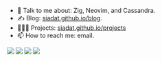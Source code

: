 - 💬 Talk to me about: Zig, Neovim, and Cassandra.
- ✍️ Blog: [siadat.github.io/blog](https://siadat.github.io/blog/index.html).
- 👨🏻‍💻 Projects: [siadat.github.io/projects](https://siadat.github.io/projects)
- 📫 How to reach me: email.

<a href="http://siadat.github.io/projects"><img src="https://i.imgur.com/E6SPSNUs.png"></a>
<a href="http://siadat.github.io/projects"><img src="https://i.imgur.com/mbQbFcTs.png"></a>
<a href="http://siadat.github.io/projects"><img src="https://i.imgur.com/aH9DNnus.png"></a>
<a href="http://siadat.github.io/projects"><img src="https://i.imgur.com/qPocT9is.png"></a>

<!--
<a href="http://siadat.github.io/projects"><img src="https://i.imgur.com/xCZvnJys.png"></a>
<a href="http://siadat.github.io/projects"><img src="https://i.imgur.com/D9T3Bo7s.png"></a>
<a href="http://siadat.github.io/projects"><img src="https://i.imgur.com/03uyuwas.png"></a>
<a href="http://siadat.github.io/projects"><img src="https://i.imgur.com/jVyzyE9s.png"></a>
-->
